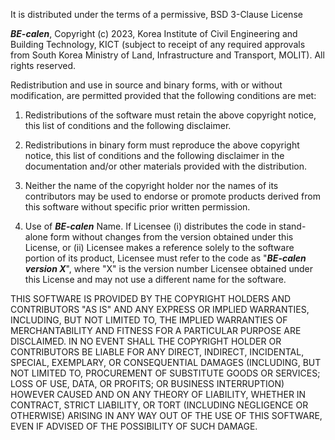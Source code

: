 It is distributed under the terms of a permissive, BSD 3-Clause License

***BE-calen***, Copyright (c) 2023, Korea Institute of Civil Engineering and Building Technology, KICT 
(subject to receipt of any required approvals from South Korea Ministry of Land, Infrastructure and Transport, MOLIT). All rights reserved.

Redistribution and use in source and binary forms, with or without
modification, are permitted provided that the following conditions are met:

1. Redistributions of the software must retain the above copyright notice, this
   list of conditions and the following disclaimer.

2. Redistributions in binary form must reproduce the above copyright notice,
   this list of conditions and the following disclaimer in the documentation
   and/or other materials provided with the distribution.

3. Neither the name of the copyright holder nor the names of its
   contributors may be used to endorse or promote products derived from
   this software without specific prior written permission.
  
4. Use of ***BE-calen*** Name. If Licensee (i) distributes the code in stand-alone form without changes from the version obtained under this License, or (ii) Licensee makes a reference solely to the software portion of its product, Licensee must refer to the code as "***BE-calen version X***", where "X" is the version number Licensee obtained under this License and may not use a different name for the software.

THIS SOFTWARE IS PROVIDED BY THE COPYRIGHT HOLDERS AND CONTRIBUTORS "AS IS"
AND ANY EXPRESS OR IMPLIED WARRANTIES, INCLUDING, BUT NOT LIMITED TO, THE
IMPLIED WARRANTIES OF MERCHANTABILITY AND FITNESS FOR A PARTICULAR PURPOSE ARE
DISCLAIMED. IN NO EVENT SHALL THE COPYRIGHT HOLDER OR CONTRIBUTORS BE LIABLE
FOR ANY DIRECT, INDIRECT, INCIDENTAL, SPECIAL, EXEMPLARY, OR CONSEQUENTIAL
DAMAGES (INCLUDING, BUT NOT LIMITED TO, PROCUREMENT OF SUBSTITUTE GOODS OR
SERVICES; LOSS OF USE, DATA, OR PROFITS; OR BUSINESS INTERRUPTION) HOWEVER
CAUSED AND ON ANY THEORY OF LIABILITY, WHETHER IN CONTRACT, STRICT LIABILITY,
OR TORT (INCLUDING NEGLIGENCE OR OTHERWISE) ARISING IN ANY WAY OUT OF THE USE
OF THIS SOFTWARE, EVEN IF ADVISED OF THE POSSIBILITY OF SUCH DAMAGE.
